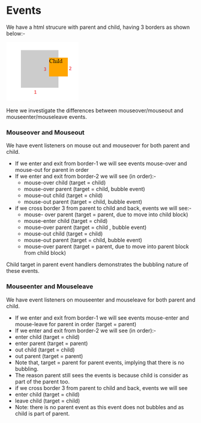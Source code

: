 # Events 
We have a html strucure with parent and child, having 3 borders as shown below:-

![HTML Structure](./html_structure.png "HTML Structure")

Here we investigate the differences between mouseover/mouseout and mouseenter/mouseleave events.
### Mouseover and Mouseout
We have event listeners on mouse out and mouseover for both parent and child.
* If we enter and exit from border-1 we will see events mouse-over and mouse-out for parent in order
*	If we enter and exit from border-2 we will see (in order):-
    *	mouse-over child (target = child)
    *	mouse-over parent (target = child, bubble event)
    *	mouse-out child (target = child)
    *	mouse-out parent (target = child, bubble event)
* if we cross border 3 from parent to child and back, events we will see:-
    *	mouse- over parent (target = parent, due to move into child block)
    *	mouse-enter child (target = child)
    *	mouse-over parent (target = child , bubble event)
    *	mouse-out child (target = child)
    *	mouse-out parent (target = child, bubble event)
    *	mouse-over parent (target = parent, due to move into parent block from child block)	

Child target in parent event handlers demonstrates the bubbling nature of these events.

### Mouseenter and Mouseleave
We have event listeners on mouseenter and mouseleave for both parent and child.
*	If we enter and exit from border-1 we will see events mouse-enter and mouse-leave for parent in order (target = parent)
*	If we enter and exit from border-2 we will see (in order):-
   * enter child (target = child)
   * enter parent (target = parent)
   * out child (target = child)
   * out parent (target = parent)
   * Note that, target = parent for parent events, implying that there is no bubbling. 
   * The reason parent still sees the events is because child is consider as part of the parent too. 
*	if we cross border 3 from parent to child and back, events we will see
   * enter child (target = child)
   * leave child (target = child)
   * Note: there is no parent event as this event does not bubbles and as child is part of parent.

